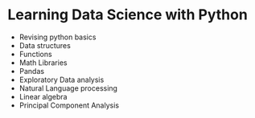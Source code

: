 # Learning Data Science with Python

- Revising python basics
- Data structures
- Functions
- Math Libraries
- Pandas
- Exploratory Data analysis
- Natural Language processing
- Linear algebra
- Principal Component Analysis